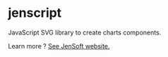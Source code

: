 # jenscript
JavaScript SVG library to create charts components.

Learn more ? [See JenSoft website.](https://wwww.jensoftapi.com/site/framework/jenscript)
